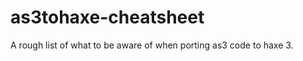 as3tohaxe-cheatsheet
====================

A rough list of what to be aware of when porting as3 code to haxe 3.
